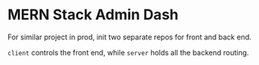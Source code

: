 # MERN Stack Admin Dash

For similar project in prod, init two separate repos for front and back end.

`client` controls the front end, while `server` holds all the backend routing. 
